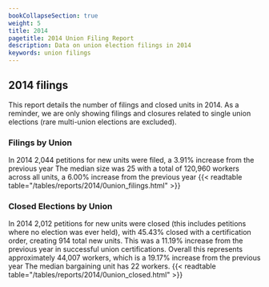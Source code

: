 ```yaml
---
bookCollapseSection: true
weight: 5
title: 2014
pagetitle: 2014 Union Filing Report
description: Data on union election filings in 2014
keywords: union filings
---
```


## 2014 filings

This report details the number of filings and closed units in 2014. As a reminder, we are only showing filings and closures related to single union elections (rare multi-union elections are excluded).

### Filings by Union
In 2014 2,044 petitions for new units were filed, a 3.91% increase from the previous year The median size was 25 with a total of 120,960 workers across all units, a 6.00% increase from the previous year
{{< readtable table="/tables/reports/2014/0union_filings.html" >}}

### Closed Elections by Union
In 2014 2,012 petitions for new units were closed (this includes petitions where no election was ever held), with 45.43% closed with a certification order, creating 914 total new units. This was a 11.19% increase from the previous year in successful union certifications. Overall this represents approximately 44,007 workers, which is a 19.17% increase from the previous year The median bargaining unit has 22 workers.
{{< readtable table="/tables/reports/2014/0union_closed.html" >}}
